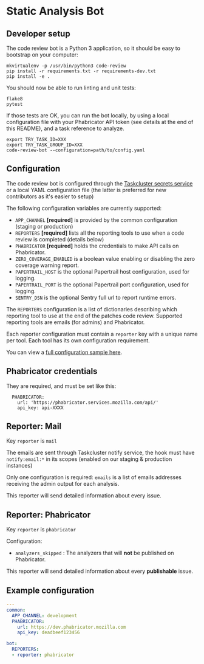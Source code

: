 Static Analysis Bot
===================

Developer setup
---------------

The code review bot is a Python 3 application, so it should be easy to bootstrap on your computer:

```
mkvirtualenv -p /usr/bin/python3 code-review
pip install -r requirements.txt -r requirements-dev.txt
pip install -e .
```

You should now be able to run linting and unit tests:

```
flake8
pytest
```

If those tests are OK, you can run the bot locally, by using a local configuration file with your Phabricator API token (see details at the end of this README), and a task reference to analyze.

```
export TRY_TASK_ID=XXX
export TRY_TASK_GROUP_ID=XXX
code-review-bot --configuration=path/to/config.yaml
```

Configuration
-------------

The code review bot is configured through the [Taskcluster secrets service](https://firefox-ci-tc.services.mozilla.com/secrets) or a local YAML configuration file (the latter is preferred for new contributors as it's easier to setup)

The following configuration variables are currently supported:

* `APP_CHANNEL` **[required]** is provided by the common configuration (staging or production)
* `REPORTERS` **[required]** lists all the reporting tools to use when a code review is completed (details below)
* `PHABRICATOR` **[required]** holds the credentials to make API calls on Phabricator.
* `ZERO_COVERAGE_ENABLED` is a boolean value enabling or disabling the zero coverage warning report.
* `PAPERTRAIL_HOST` is the optional Papertrail host configuration, used for logging.
* `PAPERTRAIL_PORT` is the optional Papertrail port configuration, used for logging.
* `SENTRY_DSN` is the optional Sentry full url to report runtime errors.

The `REPORTERS` configuration is a list of dictionaries describing which reporting tool to use at the end of the patches code review.
Supported reporting tools are emails (for admins) and Phabricator.

Each reporter configuration must contain a `reporter` key with a unique name per tool. Each tool has its own configuration requirement.

You can view a [full configuration sample here](/docs/configuration.md).

Phabricator credentials
-----------------------

They are required, and must be set like this:

```
  PHABRICATOR:
    url: 'https://phabricator.services.mozilla.com/api/'
    api_key: api-XXXX
```

Reporter: Mail
--------------

Key `reporter` is `mail`

The emails are sent through Taskcluster notify service, the hook must have `notify:email:*` in its scopes (enabled on our staging & production instances)

Only one configuration is required: `emails` is a list of emails addresses receiving the admin output for each analysis.

This reporter will send detailed information about every issue.

Reporter: Phabricator
---------------------

Key `reporter` is `phabricator`

Configuration:

 * `analyzers_skipped` : The analyzers that will **not** be published on Phabricator.

This reporter will send detailed information about every **publishable** issue.

Example configuration
---------------------

```yaml
---
common:
  APP_CHANNEL: development
  PHABRICATOR:
    url: https://dev.phabricator.mozilla.com
    api_key: deadbeef123456

bot:
  REPORTERS:
  - reporter: phabricator
```
